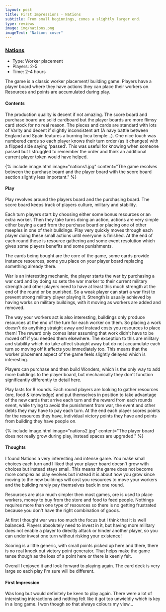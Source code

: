 ```yaml
---
layout: post
title: First Impressions - Nations
subtitle: From small beginnings, comes a slightly larger end.
type: reviews
image: img/nations.png
imageText: "Nations cover"
---
```


### [Nations](https://boardgamegeek.com/boardgame/126042/nations)
+ Type: Worker placement
+ Players: 2-5
+ Time: 2-4 hours

The game is a classic worker placement/ building game. Players have a player board where they have actions they can place their workers on. Resources and points are accumulated during play.

#### Contents
The production quality is decent if not amazing. The score board and purchase board are solid cardboard but the player boards are more flimsy card stock for no real reason. The pieces and cards are standard with lots of Varity and decent if slightly inconsistent art (A navy battle between England and Spain features a burning Inca temple...). 
One nice touch was numbered cards so each player knows their turn order (as it changes) with a flipped side saying 'passed'. This was useful for knowing when someone passed but I struggled to remember the order and think an additional current player token would have helped.

{% include image.html image="nations1.jpg" content="The game resolves between the purchase board and the player board with the score board section slightly less important." %}

#### Play

Play revolves around the players board and the purchasing board. The score board keeps track of players culture, military and stability. 

Each turn players start by choosing either some bonus resources or an extra worker. Then they take turns doing an action, actions are very simple either buying a card from the purchase board or placing one of other meeples in one of their buildings.
Play very quickly moves through each player doing these small actions until everyone is finished. At the end of each round these is resource gathering and some event resolution which gives some players benefits and some punishments.

The cards being bought are the core of the game, some cards provide instance resources, some you place on your player board replacing something already there. 

War is an interesting mechanic, the player starts the war by purchasing a war card and by doing so sets the war marker to their current military strength and other players need to have at least this much strength at the end of the round or be punished. So a weak player can start a war first to prevent strong military player playing it. Strength is usually achieved by having works on military buildings, with it moving as workers are added and removed.

The way your workers act is also interesting, buildings only produce resources at the end of the turn for each worker on them. So placing a work doesn't do anything straight away and instead costs you resources to place them! The reward only comes later assuming that work didn't have to be moved off if you needed them elsewhere. The exception to this are military and stability which do take affect straight away but do not accumulate each turn so moving off it affects you immediately too. This means that the worker placement aspect of the game feels slightly delayed which is interesting.

Players can purchase and then build Wonders, which is the only way to add more buildings to the player board, but mechanically they don't function significantly differently to detail here.

Play lasts for 8 rounds. Each round players are looking to gather resources (ore, food & knowledge) and put themselves in position to take advantage of the new cards that arrive each turn and the reward from each rounds event, while trying to avoid the punishment from war, the event and other debts they may have to pay each turn. At the end each player scores points for the resources they have, individual victory points they have and points from building they have people on.

{% include image.html image="nations2.jpg" content="The player board does not really grow during play, instead spaces are upgraded." %}
 
#### Thoughts

I found Nations a very interesting and intense game. You make small choices each turn and I liked that your player board doesn't grow with choices but instead stays small. This means the game does not become more complex as play evolves but instead it is about how you grow since moving to the new buildings will cost you resources to move your workers and the building rarely pay themselves back in one round.

Resources are also much simpler then most games, ore is used to place workers, money to buy from the store and food to feed people. Nothings requires more than one type of resources so there is no getting frustrated because you don't have the right combination of goods.

At first I thought war was too much the focus but I think that it is well balanced. Players absolutely need to invest in it, but having more military does not enable a player to directly attack or hinder another player, so you can under invest one turn without risking your existence!

Scoring is a little generic, with small points picked up here and there, there is no real knock out victory point generator. That helps make the game tense though as the loss of a point here or there is keenly felt.

Overall I enjoyed it and look forward to playing again. The card deck is very large so each play I'm sure will be different.


#### First Impression
Was long but would definitely be keen to play again. There were a lot of interesting interactions and nothing felt like it got too unwieldly which is key in a long game. I won though so that always colours my view...
